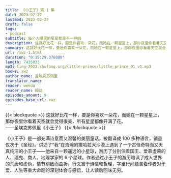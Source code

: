 ```yaml
---
title: 《小王子》第 1 集
date: 2023-02-27
lastmod: 2023-02-27
draft: false
tags:
- podcast
subtitle: 每个人眼里的星星都是不一样的
description: 这就好比花一样，要是你喜欢一朵花，而她在一颗星星上，那你夜里你看着天空就会觉得很美，所有星星都像开满了花。
summary: 这就好比花一样，要是你喜欢一朵花，而她在一颗星星上，那你夜里你看着天空就会觉得很美，所有星星都像开满了花。
url: /xwz-1.html
duration: "0:15:29.376000"
length: 7435033
mp3: ting-2023.shufang.org/little-prince/little_prince_01_v1.mp3
books: xwz
author_name: 圣埃克苏佩里
translator_name: 
reader: wenda
reader_name: 闻达
episodes_amount: 9
episodes_base_url: xwz
---
```


{{< blockquote >}}
这就好比花一样，要是你喜欢一朵花，而她在一颗星星上，那你夜里你看着天空就会觉得很美，所有星星都像开满了花。  
——圣埃克苏佩里《小王子》
{{< /blockquote >}}

《小王子》是一部充满诗意而又温馨的美丽童话，被翻译成 100 多种语言，销量仅次于《圣经》。讲述了“我”在浩瀚的撒哈拉大沙漠上遇到了一个古怪奇特而又天真纯洁的小王子——他来自一颗遥远的小星球，游历了分别住着国王、爱慕虚荣的人、酒鬼、商人、地理学家的 6 个星球。作者通过小王子的游历暗讽了成人世界的荒唐和虚伪，情节别致而曲折，行文富于诗情和哲理，字里行间蕴含着作者对于爱、人生等重大命题的深刻体会与感悟，让人读后回味无穷。